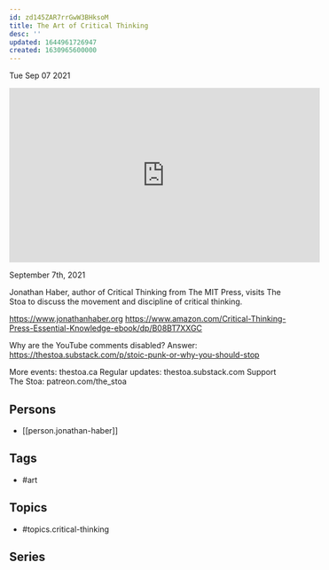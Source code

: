 ```yaml
---
id: zd145ZAR7rrGwW3BHksoM
title: The Art of Critical Thinking
desc: ''
updated: 1644961726947
created: 1630965600000
---
```





Tue Sep 07 2021

<iframe width="560" height="315" src="https://www.youtube.com/embed/KI9TSdGqa_Y" title="The Art of Critical Thinking w/ Jonathan Haber" frameborder="0" allow="accelerometer; autoplay; clipboard-write; encrypted-media; gyroscope; picture-in-picture" allowfullscreen ></iframe>

September 7th, 2021

Jonathan Haber, author of Critical Thinking from The MIT Press, visits The Stoa to discuss the movement and discipline of critical thinking.

https://www.jonathanhaber.org
https://www.amazon.com/Critical-Thinking-Press-Essential-Knowledge-ebook/dp/B08BT7XXGC

Why are the YouTube comments disabled? Answer: https://thestoa.substack.com/p/stoic-punk-or-why-you-should-stop

More events: thestoa.ca 
Regular updates: thestoa.substack.com 
Support The Stoa: patreon.com/the_stoa

## Persons

- [[person.jonathan-haber]]

## Tags

- #art

## Topics

- #topics.critical-thinking

## Series



